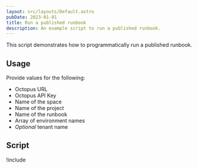 ```yaml
---
layout: src/layouts/Default.astro
pubDate: 2023-01-01
title: Run a published runbook
description: An example script to run a published runbook.
---
```


This script demonstrates how to programmatically run a published runbook.

## Usage

Provide values for the following:

- Octopus URL
- Octopus API Key
- Name of the space
- Name of the project
- Name of the runbook
- Array of environment names
- *Optional* tenant name

## Script

!include <run-runbook-scripts>

